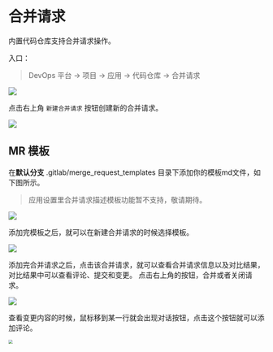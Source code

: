 # 合并请求

内置代码仓库支持合并请求操作。

入口：

> DevOps 平台 -> 项目 -> 应用 -> 代码仓库 -> 合并请求

![](http://terminus-paas.oss-cn-hangzhou.aliyuncs.com/paas-doc/2021/08/10/81fa03df-e006-4e1f-af0f-c49ca7109edf.png)

点击右上角 `新建合并请求` 按钮创建新的合并请求。

![](http://terminus-paas.oss-cn-hangzhou.aliyuncs.com/paas-doc/2021/08/10/e359389d-b1f2-42fc-b9eb-35444e545f0a.png)

## MR 模板

在**默认分支** .gitlab/merge_request_templates 目录下添加你的模板md文件，如下图所示。

> 应用设置里合并请求描述模板功能暂不支持，敬请期待。

![](http://terminus-paas.oss-cn-hangzhou.aliyuncs.com/paas-doc/2021/08/10/edd47b66-d5b9-41b4-af27-7ea7ab23ba51.png)

添加完模板之后，就可以在新建合并请求的时候选择模板。

![](http://terminus-paas.oss-cn-hangzhou.aliyuncs.com/paas-doc/2021/08/10/d3b4a7e5-610b-4ca9-a9fe-30c60be10535.png)

添加完合并请求之后，点击该合并请求，就可以查看合并请求信息以及对比结果，对比结果中可以查看评论、提交和变更。 点击右上角的按钮，合并或者关闭请求。

![](http://terminus-paas.oss-cn-hangzhou.aliyuncs.com/paas-doc/2021/08/10/3a0500a1-004f-4f96-b2d4-60163fb41731.png)

查看变更内容的时候，鼠标移到某一行就会出现对话按钮，点击这个按钮就可以添加评论。

<img src="http://terminus-paas.oss-cn-hangzhou.aliyuncs.com/paas-doc/2021/08/10/72a42c0d-64cd-406a-9285-a24fb9e23999.png" style="zoom:50%;" />